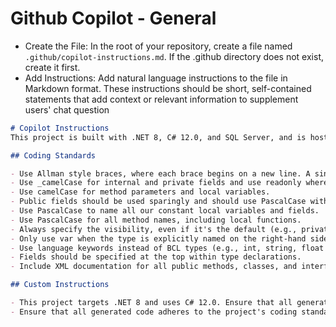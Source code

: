 # Github Copilot - General

* Create the File: In the root of your repository, create a file named `.github/copilot-instructions.md`. If the .github directory does not exist, create it first.
* Add Instructions: Add natural language instructions to the file in Markdown format. These instructions should be short, self-contained statements that add context or relevant information to supplement users' chat question

```md
# Copilot Instructions
This project is built with .NET 8, C# 12.0, and SQL Server, and is hosted in Azure.

## Coding Standards

- Use Allman style braces, where each brace begins on a new line. A single-line statement block can go without braces, but the block must be properly indented on its own line and must not be nested in other statement blocks that use braces.
- Use _camelCase for internal and private fields and use readonly where possible. Prefix internal and private instance fields with _, static fields with s_.
- Use camelCase for method parameters and local variables.
- Public fields should be used sparingly and should use PascalCase with no prefix when used.
- Use PascalCase to name all our constant local variables and fields.
- Use PascalCase for all method names, including local functions.
- Always specify the visibility, even if it's the default (e.g., private string _foo not string _foo). Visibility should be the first modifier (e.g., public abstract not abstract public).
- Only use var when the type is explicitly named on the right-hand side, typically due to either new or an explicit cast, e.g., var stream = new FileStream(...) not var stream = OpenStandardInput().
- Use language keywords instead of BCL types (e.g., int, string, float instead of Int32, String, Single, etc.) for both type references as well as method calls (e.g., int.Parse instead of Int32.Parse).
- Fields should be specified at the top within type declarations.
- Include XML documentation for all public methods, classes, and interfaces. For private methods, include inline comments where necessary to explain complex logic.

## Custom Instructions

- This project targets .NET 8 and uses C# 12.0. Ensure that all generated code is compatible with these versions.
- Ensure that all generated code adheres to the project's coding standards, including naming conventions, brace styles, the use of `var` and XML documentation

```